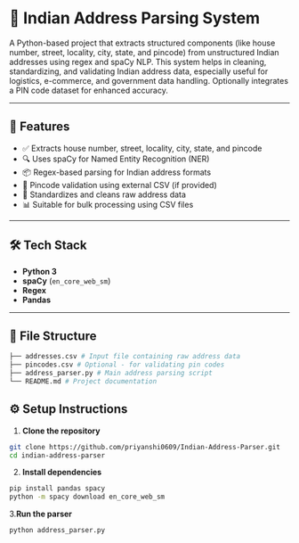 # 📍 Indian Address Parsing System

A Python-based project that extracts structured components (like house number, street, locality, city, state, and pincode) from unstructured Indian addresses using regex and spaCy NLP. This system helps in cleaning, standardizing, and validating Indian address data, especially useful for logistics, e-commerce, and government data handling. Optionally integrates a PIN code dataset for enhanced accuracy.

---

## 🚀 Features

- ✅ Extracts house number, street, locality, city, state, and pincode
- 🔍 Uses spaCy for Named Entity Recognition (NER)
- 📦 Regex-based parsing for Indian address formats
- 🧪 Pincode validation using external CSV (if provided)
- 🧼 Standardizes and cleans raw address data
- 📊 Suitable for bulk processing using CSV files

---

## 🛠️ Tech Stack

- **Python 3**
- **spaCy** (`en_core_web_sm`)
- **Regex**
- **Pandas**

---

## 📁 File Structure
```bash
├── addresses.csv # Input file containing raw address data
├── pincodes.csv # Optional - for validating pin codes
├── address_parser.py # Main address parsing script
└── README.md # Project documentation
```
## ⚙️ Setup Instructions

1. **Clone the repository**

```bash
git clone https://github.com/priyanshi0609/Indian-Address-Parser.git
cd indian-address-parser
```
2. **Install dependencies**
```bash
pip install pandas spacy
python -m spacy download en_core_web_sm
```
3.**Run the parser**
```bash
python address_parser.py
```


